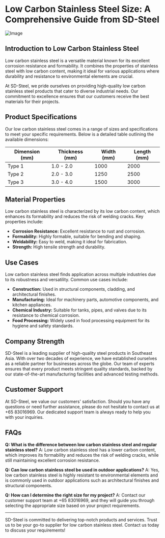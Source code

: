 # Low Carbon Stainless Steel Size: A Comprehensive Guide from SD-Steel

![Image](https://github.com/user-attachments/assets/2567258e-e124-4816-932d-1809bd27ef0b)

## Introduction to Low Carbon Stainless Steel

Low carbon stainless steel is a versatile material known for its excellent corrosion resistance and formability. It combines the properties of stainless steel with low carbon content, making it ideal for various applications where durability and resistance to environmental elements are crucial.

At SD-Steel, we pride ourselves on providing high-quality low carbon stainless steel products that cater to diverse industrial needs. Our commitment to excellence ensures that our customers receive the best materials for their projects.

## Product Specifications

Our low carbon stainless steel comes in a range of sizes and specifications to meet your specific requirements. Below is a detailed table outlining the available dimensions:

| Dimension (mm) | Thickness (mm) | Width (mm) | Length (mm) |
|----------------|----------------|------------|-------------|
| Type 1         | 1.0 - 2.0      | 1000       | 2000        |
| Type 2         | 2.0 - 3.0      | 1250       | 2500        |
| Type 3         | 3.0 - 4.0      | 1500       | 3000        |

## Material Properties

Low carbon stainless steel is characterized by its low carbon content, which enhances its formability and reduces the risk of welding cracks. Key properties include:

- **Corrosion Resistance:** Excellent resistance to rust and corrosion.
- **Formability:** Highly formable, suitable for bending and shaping.
- **Weldability:** Easy to weld, making it ideal for fabrication.
- **Strength:** High tensile strength and durability.

## Use Cases

Low carbon stainless steel finds application across multiple industries due to its robustness and versatility. Common use cases include:

- **Construction:** Used in structural components, cladding, and architectural finishes.
- **Manufacturing:** Ideal for machinery parts, automotive components, and kitchen appliances.
- **Chemical Industry:** Suitable for tanks, pipes, and valves due to its resistance to chemical corrosion.
- **Food Processing:** Widely used in food processing equipment for its hygiene and safety standards.

## Company Strength

SD-Steel is a leading supplier of high-quality steel products in Southeast Asia. With over two decades of experience, we have established ourselves as a reliable partner for businesses across the globe. Our team of experts ensures that every product meets stringent quality standards, backed by our state-of-the-art manufacturing facilities and advanced testing methods.

## Customer Support

At SD-Steel, we value our customers' satisfaction. Should you have any questions or need further assistance, please do not hesitate to contact us at +65 83016969. Our dedicated support team is always ready to help you with your inquiries.

## FAQs

**Q: What is the difference between low carbon stainless steel and regular stainless steel?**
A: Low carbon stainless steel has a lower carbon content, which improves its formability and reduces the risk of welding cracks, while still maintaining excellent corrosion resistance.

**Q: Can low carbon stainless steel be used in outdoor applications?**
A: Yes, low carbon stainless steel is highly resistant to environmental elements and is commonly used in outdoor applications such as architectural finishes and structural components.

**Q: How can I determine the right size for my project?**
A: Contact our customer support team at +65 83016969, and they will guide you through selecting the appropriate size based on your project requirements.

---

SD-Steel is committed to delivering top-notch products and services. Trust us to be your go-to supplier for low carbon stainless steel. Contact us today to discuss your requirements!